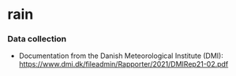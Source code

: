 # rain



### Data collection

- Documentation from the Danish Meteorological Institute (DMI): https://www.dmi.dk/fileadmin/Rapporter/2021/DMIRep21-02.pdf
